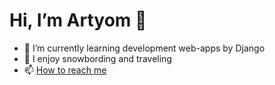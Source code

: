 # Hi, I’m Artyom 👋

- 🌱 I’m currently learning development web-apps by Django
- 💞️ I enjoy snowbording and traveling
- 📫 [How to reach me](https://www.linkedin.com/in/artyom-golubev/)

<!---
Artyom099/Artyom099 is a ✨ special ✨ repository because its `README.md` (this file) appears on your GitHub profile.
You can click the Preview link to take a look at your changes.
--->

